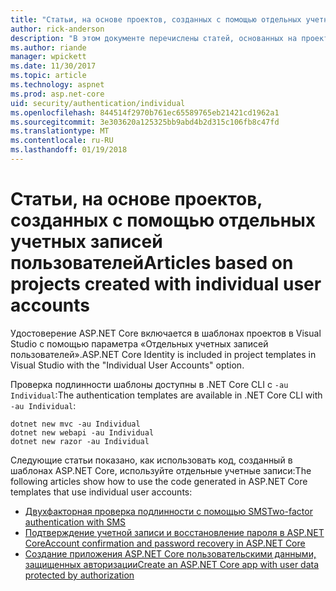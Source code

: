 ```yaml
---
title: "Статьи, на основе проектов, созданных с помощью отдельных учетных записей пользователей"
author: rick-anderson
description: "В этом документе перечислены статей, основанных на проекты, созданные с помощью отдельных учетных записей пользователей."
ms.author: riande
manager: wpickett
ms.date: 11/30/2017
ms.topic: article
ms.technology: aspnet
ms.prod: asp.net-core
uid: security/authentication/individual
ms.openlocfilehash: 844514f2970b761ec65589765eb21421cd1962a1
ms.sourcegitcommit: 3e303620a125325bb9abd4b2d315c106fb8c47fd
ms.translationtype: MT
ms.contentlocale: ru-RU
ms.lasthandoff: 01/19/2018
---
```

# <a name="articles-based-on-projects-created-with-individual-user-accounts"></a><span data-ttu-id="9abeb-103">Статьи, на основе проектов, созданных с помощью отдельных учетных записей пользователей</span><span class="sxs-lookup"><span data-stu-id="9abeb-103">Articles based on projects created with individual user accounts</span></span>

<span data-ttu-id="9abeb-104">Удостоверение ASP.NET Core включается в шаблонах проектов в Visual Studio с помощью параметра «Отдельных учетных записей пользователей».</span><span class="sxs-lookup"><span data-stu-id="9abeb-104">ASP.NET Core Identity is included in project templates in Visual Studio with the "Individual User Accounts" option.</span></span>

<span data-ttu-id="9abeb-105">Проверка подлинности шаблоны доступны в .NET Core CLI с `-au Individual`:</span><span class="sxs-lookup"><span data-stu-id="9abeb-105">The authentication templates are available in .NET Core CLI with `-au Individual`:</span></span>

```console
dotnet new mvc -au Individual
dotnet new webapi -au Individual
dotnet new razor -au Individual
```

<span data-ttu-id="9abeb-106">Следующие статьи показано, как использовать код, созданный в шаблонах ASP.NET Core, используйте отдельные учетные записи:</span><span class="sxs-lookup"><span data-stu-id="9abeb-106">The following articles show how to use the code generated in ASP.NET Core templates that use individual user accounts:</span></span>

* [<span data-ttu-id="9abeb-107">Двухфакторная проверка подлинности с помощью SMS</span><span class="sxs-lookup"><span data-stu-id="9abeb-107">Two-factor authentication with SMS</span></span>](xref:security/authentication/2fa)
* [<span data-ttu-id="9abeb-108">Подтверждение учетной записи и восстановление пароля в ASP.NET Core</span><span class="sxs-lookup"><span data-stu-id="9abeb-108">Account confirmation and password recovery in ASP.NET Core</span></span>](xref:security/authentication/accconfirm)
* [<span data-ttu-id="9abeb-109">Создание приложения ASP.NET Core пользовательскими данными, защищенных авторизации</span><span class="sxs-lookup"><span data-stu-id="9abeb-109">Create an ASP.NET Core app with user data protected by authorization</span></span>](xref:security/authorization/secure-data)
